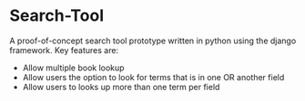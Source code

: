 # Search-Tool

A proof-of-concept search tool prototype written in python using the django framework.  Key features are:
- Allow multiple book lookup
- Allow users the option to look for terms that is in one OR another field
- Allow users to looks up more than one term per field 

